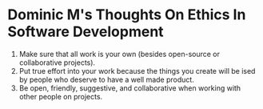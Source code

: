 # Dominic M's Thoughts On Ethics In Software Development
1. Make sure that all work is your own (besides open-source or collaborative projects).
2. Put true effort into your work because the things you create will be ised by people who deserve to have a well made product.
3. Be open, friendly, suggestive, and collaborative when working with other people on projects.